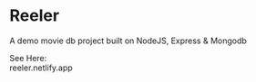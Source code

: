 # Reeler
A demo movie db project built on NodeJS, Express &amp; Mongodb

See Here:  
reeler.netlify.app
